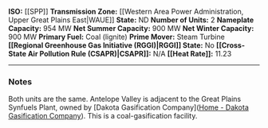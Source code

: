 **ISO:** [[SPP]]
**Transmission Zone:** [[Western Area Power Administration, Upper Great Plains East|WAUE]]
**State:** ND
**Number of Units:** 2
**Nameplate Capacity:** 954 MW
**Net Summer Capacity:** 900 MW
**Net Winter Capacity:** 900 MW
**Primary Fuel:** Coal (lignite)
**Prime Mover:** Steam Turbine
**[[Regional Greenhouse Gas Initiative (RGGI)|RGGI]] State:** No
**[[Cross-State Air Pollution Rule (CSAPR)|CSAPR]]:** N/A
**[[Heat Rate]]:** 11.23

---
### Notes
Both units are the same.
Antelope Valley is adjacent to the Great Plains Synfuels Plant, owned by [Dakota Gasification Company]([Home - Dakota Gasification Company](https://dakotagas.com/)). This is a coal-gasification facility.